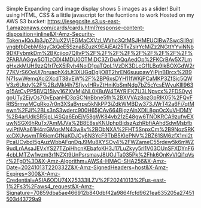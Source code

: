 Simple Expanding card image display shows 5 images as a slider! 
Built using HTML, CSS & a little javascript for the fucntions to work 
Hosted on my AWS S3 bucket: https://lesegosite.s3.us-east-1.amazonaws.com/cards/cards.html?response-content-disposition=inline&X-Amz-Security-Token=IQoJb3JpZ2luX2VjEGMaCXVzLWVhc3QtMSJHMEUCIBw7SwcSll9qIyngbfbDebM8lqyCkQeE5SznaBZuzK9EAiEAi25TxZslrYcMiZz2NGttYYviNNb9DKFvbmkDm%2BKcjioq7QIIvP%2F%2F%2F%2F%2F%2F%2F%2F%2F%2FARAAGgw5OTIzODI4MDU0OTMiDC3ZrDuAQqAedOp%2FKCrBAv5X7LmgHxzkMUH9zzQ1rI7cX5lRyh4NolD1gaTQoL1VzDK3DLcGf1LBq9lkBOXGdW2r77KVrS6OoUI7pruaphX4tJt3XUGqDgljO8T2hrEN6suupawYjPjnBBrcx%2B9N71swWemqXcj2XcdT38vEW%2F%2BP6xsDYH11fWKjPCaMKP3ZfSic5QWV3z6Utdy%2F%2BzMkl4h7SfjyyIHRvZtHniKbSmNdg7bZ5cYcsEWyuKIll963q15AtCyPP5BVQ15lvy16ZXVMj4NL0K8uW4TAYRIFK7U3LNpvcx%2FDS0yyigoUTy2EjyOs7GvEpanHD3pSCNnBbne5fh%2BXVVAz8pzGpRIK05%2FQvFRlS5rmwMCgRko7r0n3XSaBvrpe5kNkPP3iZdkWMBDw373JWrT42a6Fi7qtMewn%2FJi%2BLs3nS3wderc900H65jCAv664BjqzAlnXDIL8gqOcXuVHDMY%2B4arUdkSR5jpLl4SQa6EpEjV58gWK84vb21zE48gw6TNOKRCA9zufwEXuwNSGX6hRuTx7AmMJVa%2B8E8ssKNUphpBidszAzhRbfiAAhdSdwMsbfbvviPtlVAa61H4rrGMqsMN43w8v%2BObNXA%2FHT5SnpxCm%2B9NozSRKxcDXUysvmTR6icmGfNaKDJCy6N3YcF9TbB5KIePNV%2BZ61SM6zfX1mI2tPcaUCvbdI5gAuzWbbAFqnDgJ9Mu8XYSOy4%2FWZameC55rdew5k6mWZ9udLrAAsaJEVxYS27TZpiHhcnKEbafoKH3J17LuZkyy5rl1V03OUnSFXDYnF64cbLMTZw1wzm3r1NZXt9UnPsrsmayJ8UOJTa035Pk%2Fhk6OnKvVIQi1qVsr%2Fg0%3D&X-Amz-Algorithm=AWS4-HMAC-SHA256&X-Amz-Date=20241013T220332Z&X-Amz-SignedHeaders=host&X-Amz-Expires=300&X-Amz-Credential=ASIA6ODU74X25333ILZV%2F20241013%2Fus-east-1%2Fs3%2Faws4_request&X-Amz-Signature=70859dba5ae466912b840dbf42a9864fcfd9621ea635205a27451503d43729a9
